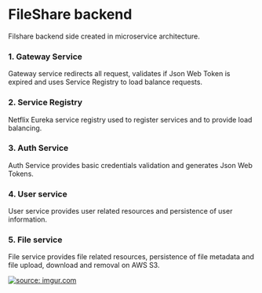 # FileShare backend

Filshare backend side created in microservice architecture.

### 1. Gateway Service

Gateway service redirects all request, validates if Json Web Token is expired and uses Service Registry to load balance requests.

### 2. Service Registry

Netflix Eureka service registry used to register services and to provide load balancing.

### 3. Auth Service

Auth Service provides basic credentials validation and generates Json Web Tokens.

### 4. User service

User service provides user related resources and persistence of user information.

### 5. File service

File service provides file related resources, persistence of file metadata and file upload, download and removal on AWS S3.

<a href="https://imgur.com/rRRtBNr"><img src="https://i.imgur.com/rRRtBNr.png" title="source: imgur.com" /></a>
